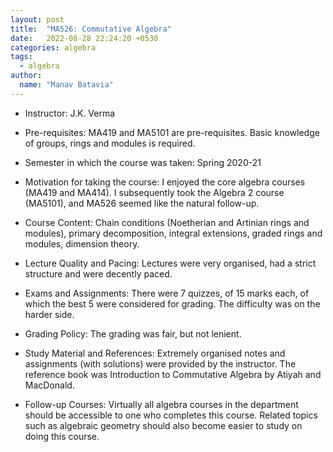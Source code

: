 ```yaml
---
layout: post
title:  "MA526: Commutative Algebra"
date:   2022-08-28 22:24:20 +0530
categories: algebra
tags:
  - algebra
author:
  name: "Manav Batavia"
---
```


- Instructor: J.K. Verma

- Pre-requisites: MA419 and MA5101 are pre-requisites. Basic knowledge of groups, rings and modules is required.

- Semester in which the course was taken: Spring 2020-21

- Motivation for taking the course: I enjoyed the core algebra courses (MA419 and MA414). I subsequently took the Algebra 2 course (MA5101), and MA526 seemed like the natural follow-up.

- Course Content: Chain conditions (Noetherian and Artinian rings and modules), primary decomposition, integral extensions, graded rings and modules, dimension theory.

- Lecture Quality and Pacing: Lectures were very organised, had a strict structure and were decently paced.

- Exams and Assignments: There were 7 quizzes, of 15 marks each, of which the best 5 were considered for grading. The difficulty was on the harder side.

- Grading Policy: The grading was fair, but not lenient.

- Study Material and References: Extremely organised notes and assignments (with solutions) were provided by the instructor. The reference book was Introduction to Commutative Algebra by Atiyah and MacDonald.

- Follow-up Courses: Virtually all algebra courses in the department should be accessible to one who completes this course. Related topics such as algebraic geometry should also become easier to study on doing this course.

